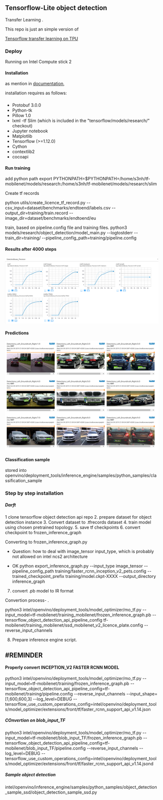 ## Tensorflow-Lite object detection 
Transfer Learning . 

This repo is just an simple version of 

[Tensorflow transfer learning on TPU](https://medium.com/tensorflow/training-and-serving-a-realtime-mobile-object-detector-in-30-minutes-with-cloud-tpus-b78971cf1193)

### Deploy

Running on Intel Compute stick 2 


#### Installation 

as mention in [documentation](https://github.com/tensorflow/models/blob/master/research/object_detection/g3doc/installation.md), 

installation requires as follows:

###
- Protobuf 3.0.0
- Python-tk
- Pillow 1.0
- lxml
-tf Slim (which is included in the "tensorflow/models/research/" checkout)
- Jupyter notebook
- Matplotlib
- Tensorflow (>=1.12.0)
- Cython
- contextlib2
- cocoapi


#### Run training

add python path
export PYTHONPATH=$PYTHONPATH=/home/s3nh/tf-mobilenet/models/research:/home/s3nh/tf-mobilenet/models/research/slim

Create tf records


python utils/create_licence_tf_record.py --csv_input=dataset/benchmarks/endtoend/labels.csv  --output_dir=training/train.record --image_dir=dataset/benchmarks/endtoend/eu


train, based on pipeline.config file and training files. 
python3 models/research/object_detection/model_main.py  --logtostderr --train_dir=training/ --pipeline_config_path=training/pipeline.config

#### Results after 4000 steps 


![results](./images/detection_boxes_precision.PNG)



#### Predictions 


![results](./images/boxes_.PNG)



#### Classification sample 



stored into openvino/deployment_tools/inference_engine/samples/python_samples/classification_sample 


### Step by step installation 

##### Darft


1  clone tensorflow object detection api repo
2. prepare dataset for 
object detection instance
3. Convert dataset to .tfrecords dataset
4. train model using chosen pretrained topology.
5. save tf checkpoints 
6. convert checkpoint to frozen_inference_graph 

Converting to frozen_inference_graph.py 

- Question: how to deal with image_tensor input_type, 
which is probably not allowed on intel ncs2 architecture


- OK
python export_inference_graph.py --input_type image_tensor --pipeline_config_path training/faster_rcnn_inception_v2_pets.config --trained_checkpoint_prefix training/model.ckpt-XXXX --output_directory inference_graph



7.  convert .pb model to IR format


Convertion process- . 


 python3 intel/openvino/deployment_tools/model_optimizer/mo_tf.py --input_model=tf-mobilenet/training_mobilenet/frozen_inference_graph.pb --tensorflow_object_detection_api_pipeline_config tf-mobilenet/training_mobilenet/ssd_mobilenet_v2_licence_plate.config --reverse_input_channels


8. Prepare inference engine script. 



#REMINDER 
-





#### Properly convert  INCEPTION_V2 FASTER RCNN MODEL 

 python3 intel/openvino/deployment_tools/model_optimizer/mo_tf.py --input_model=tf-mobilenet/training/frozen_inference_graph.pb --tensorflow_object_detection_api_pipeline_config=tf-mobilenet/training/pipeline.config --reverse_input_channels --input_shape=[1,600,600,3] --log_level=DEBUG --tensorflow_use_custom_operations_config=intel/openvino/deployment_tools/model_optimizer/extensions/front/tf/faster_rcnn_support_api_v1.14.json


##### COnvertion on blob_input_TF


python3 intel/openvino/deployment_tools/model_optimizer/mo_tf.py --input_model=tf-mobilenet/blob_input_TF/frozen_inference_graph.pb --tensorflow_object_detection_api_pipeline_config=tf-mobilenet/blob_input_TF/pipeline.config --reverse_input_channels  --log_level=DEBUG --tensorflow_use_custom_operations_config=intel/openvino/deployment_tools/model_optimizer/extensions/front/tf/faster_rcnn_support_api_v1.14.jsond


##### Sample object detection 


intel/openvino/inference_engine/samples/python_samples/object_detection_sample_ssd/object_detection_sample_ssd.py

